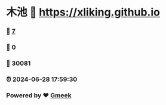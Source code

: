 # 木池 :link: https://xliking.github.io 
### :page_facing_up: [7](https://xliking.github.io/tag.html) 
### :speech_balloon: 0 
### :hibiscus: 30081 
### :alarm_clock: 2024-06-28 17:59:30 
### Powered by :heart: [Gmeek](https://github.com/Meekdai/Gmeek)
